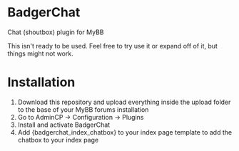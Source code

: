 # BadgerChat
Chat (shoutbox) plugin for MyBB

This isn't ready to be used. Feel free to try use it or expand off of it, but things might not work.

# Installation
1. Download this repository and upload everything inside the upload folder to the base of your MyBB forums installation
2. Go to AdminCP -> Configuration -> Plugins
3. Install and activate BadgerChat
4. Add {badgerchat_index_chatbox} to your index page template to add the chatbox to your index page
